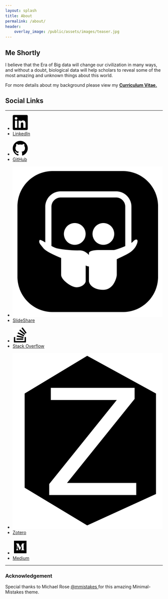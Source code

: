 ```yaml
---
layout: splash
title: About
permalink: /about/
header:
    overlay_image: /public/assets/images/teaser.jpg
---
```


<h2> Me Shortly </h2>

I believe that the Era of Big data will change our civilization in many ways, and without a doubt, biological data will help scholars to reveal some of the most amazing and unknown things about this world.

For more details about my background please view my <strong> <a type="application/pdf" href="{{ site.url }}/public/cv/FaridMUSA_CV.pdf"> Curriculum Vitae. </a> </strong>

<h2> Social Links </h2>
<hr>
<div class="social-links-grid">
<div class="social-links-grid-item">
<ul>
<li><img src="/public/assets/social/linkedin.svg" /></li>
<li><a href="https://www.linkedin.com/in/faridmusa" target="_blank">LinkedIn</a></li>
</ul>
<ul>
<li><img src="/public/assets/social/github.svg" /></li>
<li><a href="https://www.github.com/mmtechslv" target="_blank">GitHub</a></li>
</ul>
</div>
<div class="social-links-grid-item">
<ul>
<li><img src="/public/assets/social/slideshare.svg" /></li>
<li><a href="https://www.slideshare.net/faridmusa1" target="_blank">SlideShare</a></li>
</ul>
<ul>
<li><img src="/public/assets/social/stackoverflow.svg" /></li>
<li><a href="https://stackoverflow.com/users/2083652/mmtechslv" target="_blank">Stack Overflow</a></li>
</ul>
</div>
<div class="social-links-grid-item">
<ul>
<li><img src="/public/assets/social/zotero.svg" /></li>
<li><a href="https://www.zotero.org/mmtechslv" target="_blank">Zotero</a></li>
</ul>
<ul>
<li><img src="/public/assets/social/medium.svg" /></li>
<li><a href="https://medium.com/@mmtechslv" target="_blank">Medium</a></li>
</ul>
</div>
</div>
<hr>
<h3> Acknowledgement </h3>
Special thanks to Michael Rose <a href="https://twitter.com/@mmistakes">@mmistakes </a> for this amazing Minimal-Mistakes theme.
